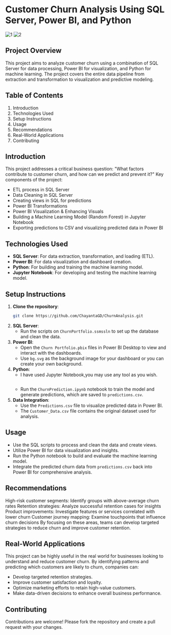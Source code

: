 # Customer Churn Analysis Using SQL Server, Power BI, and Python

![1](https://github.com/user-attachments/assets/5ba7cc02-7c1f-47a5-b628-af5b6cc6cb7f)    ![2](https://github.com/user-attachments/assets/21e4229b-0c6d-4721-8ca1-f5e81b5ecdef)


## Project Overview
This project aims to analyze customer churn using a combination of SQL Server for data processing, Power BI for visualization, and Python for machine learning. The project covers the entire data pipeline from extraction and transformation to visualization and predictive modeling.

## Table of Contents
1. Introduction
2. Technologies Used
3. Setup Instructions
4. Usage
5. Recommendations
6. Real-World Applications
7. Contributing


## Introduction
This project addresses a critical business question: "What factors contribute to customer churn, and how can we predict and prevent it?"
Key components of the project:
- ETL process in SQL Server
- Data Cleaning in SQL Server
- Creating views in SQL for predictions
- Power BI Transformations
- Power BI Visualization & Enhancing Visuals
- Building a Machine Learning Model (Random Forest) in Jupyter Notebook
- Exporting predictions to CSV and visualizing predicted data in Power BI

## Technologies Used
- **SQL Server**: For data extraction, transformation, and loading (ETL).
- **Power BI**: For data visualization and dashboard creation.
- **Python**: For building and training the machine learning model.
- **Jupyter Notebook**: For developing and testing the machine learning model.

## Setup Instructions
1. **Clone the repository**:
   ```bash
   git clone https://github.com/ChayantaGD/ChurnAnalysis.git
   ```
2. **SQL Server**:
   - Run the scripts on `ChurnPortfolio.ssmssln` to set up the database and clean the data.
3. **Power BI**:
   - Open the `Churn Portfolio.pbix` files in Power BI Desktop to view and interact with the dashboards.
   - Use `bg.svg` as the background image for your dashboard or you can create your own background.
4. **Python**:
   - I have used Jupyter Notebook,you may use any tool as you wish.
     ```
   - Run the `ChurnPrediction.ipynb` notebook to train the model and generate predictions, which are saved to `predictions.csv`.
5. **Data Integration**:
   - Use the `Predictions.csv` file to visualize predicted data in Power BI.
   - The `Customer_Data.csv` file contains the original dataset used for analysis.

## Usage
- Use the SQL scripts to process and clean the data and create views.
- Utilize Power BI for data visualization and insights.
- Run the Python notebook to build and evaluate the machine learning model.
- Integrate the predicted churn data from `predictions.csv` back into Power BI for comprehensive analysis.

## Recommendations
High-risk customer segments: Identify groups with above-average churn rates
Retention strategies: Analyze successful retention cases for insights
Product improvements: Investigate features or services correlated with lower churn
Customer journey mapping: Examine touchpoints that influence churn decisions
By focusing on these areas, teams can develop targeted strategies to reduce churn and improve customer retention.

## Real-World Applications
This project can be highly useful in the real world for businesses looking to understand and reduce customer churn. By identifying patterns and predicting which customers are likely to churn, companies can:
- Develop targeted retention strategies.
- Improve customer satisfaction and loyalty.
- Optimize marketing efforts to retain high-value customers.
- Make data-driven decisions to enhance overall business performance.

## Contributing
Contributions are welcome! Please fork the repository and create a pull request with your changes.
